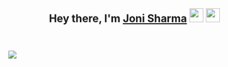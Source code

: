
<h2 align="center">Hey there, I'm <a href="https://www.linkedin.com/in/joni-sharma-121a56168/">Joni Sharma</a> <img src="https://media.giphy.com/media/hvRJCLFzcasrR4ia7z/giphy.gif" width="28"> <img src="https://emojis.slackmojis.com/emojis/images/1531849430/4246/blob-sunglasses.gif?1531849430" width="28"/></h2>


<!--
###  💬 I'm Imposter 😄
-->

<br />
<br />

<!---

[![@realjoni77's Holopin board](https://holopin.me/realjoni77)](https://holopin.io/@realjoni77)

-->

<img src="https://raw.githubusercontent.com/realjoni17/realjoni17/output/github-contribution-grid-snake.svg">
 
 
 
 
 
 
 
 
 

